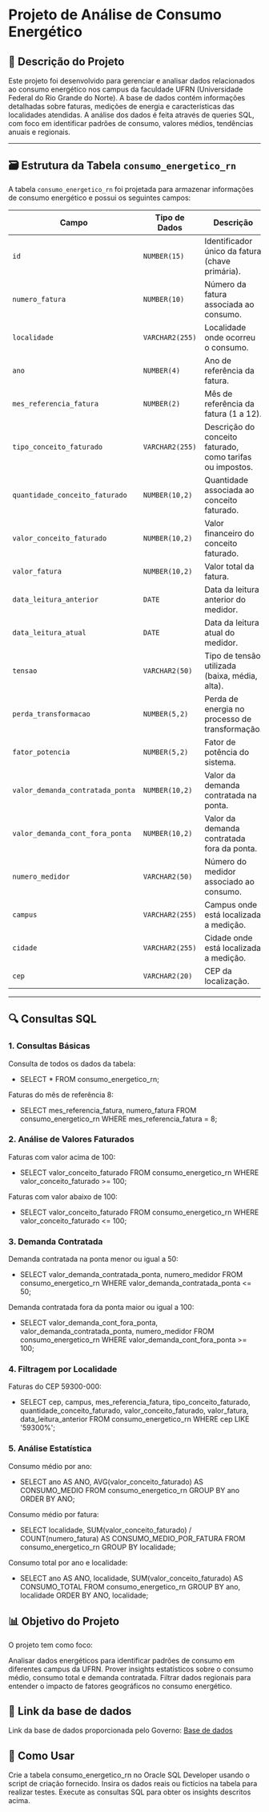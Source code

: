 # Projeto de Análise de Consumo Energético

## 📄 Descrição do Projeto
Este projeto foi desenvolvido para gerenciar e analisar dados relacionados ao consumo energético nos campus da faculdade UFRN (Universidade Federal do Rio Grande do Norte). A base de dados contém informações detalhadas sobre faturas, medições de energia e características das localidades atendidas. A análise dos dados é feita através de queries SQL, com foco em identificar padrões de consumo, valores médios, tendências anuais e regionais.

---

## 🗃️ Estrutura da Tabela `consumo_energetico_rn`

A tabela `consumo_energetico_rn` foi projetada para armazenar informações de consumo energético e possui os seguintes campos:

| Campo                           | Tipo de Dados       | Descrição                                                                 |
|---------------------------------|---------------------|---------------------------------------------------------------------------|
| `id`                            | `NUMBER(15)`        | Identificador único da fatura (chave primária).                           |
| `numero_fatura`                 | `NUMBER(10)`        | Número da fatura associada ao consumo.                                    |
| `localidade`                    | `VARCHAR2(255)`     | Localidade onde ocorreu o consumo.                                        |
| `ano`                           | `NUMBER(4)`         | Ano de referência da fatura.                                              |
| `mes_referencia_fatura`         | `NUMBER(2)`         | Mês de referência da fatura (1 a 12).                                     |
| `tipo_conceito_faturado`        | `VARCHAR2(255)`     | Descrição do conceito faturado, como tarifas ou impostos.                 |
| `quantidade_conceito_faturado`  | `NUMBER(10,2)`      | Quantidade associada ao conceito faturado.                                |
| `valor_conceito_faturado`       | `NUMBER(10,2)`      | Valor financeiro do conceito faturado.                                    |
| `valor_fatura`                  | `NUMBER(10,2)`      | Valor total da fatura.                                                    |
| `data_leitura_anterior`         | `DATE`              | Data da leitura anterior do medidor.                                      |
| `data_leitura_atual`            | `DATE`              | Data da leitura atual do medidor.                                         |
| `tensao`                        | `VARCHAR2(50)`      | Tipo de tensão utilizada (baixa, média, alta).                            |
| `perda_transformacao`           | `NUMBER(5,2)`       | Perda de energia no processo de transformação.                            |
| `fator_potencia`                | `NUMBER(5,2)`       | Fator de potência do sistema.                                             |
| `valor_demanda_contratada_ponta`| `NUMBER(10,2)`      | Valor da demanda contratada na ponta.                                     |
| `valor_demanda_cont_fora_ponta` | `NUMBER(10,2)`      | Valor da demanda contratada fora da ponta.                                |
| `numero_medidor`                | `VARCHAR2(50)`      | Número do medidor associado ao consumo.                                   |
| `campus`                        | `VARCHAR2(255)`     | Campus onde está localizada a medição.                                    |
| `cidade`                        | `VARCHAR2(255)`     | Cidade onde está localizada a medição.                                    |
| `cep`                           | `VARCHAR2(20)`      | CEP da localização.                                                       |

---

## 🔍 Consultas SQL

### 1. **Consultas Básicas**
Consulta de todos os dados da tabela:

- SELECT * FROM consumo_energetico_rn;

Faturas do mês de referência 8:

- SELECT mes_referencia_fatura, numero_fatura FROM consumo_energetico_rn  WHERE mes_referencia_fatura = 8;

### 2. **Análise de Valores Faturados**

Faturas com valor acima de 100:
- SELECT valor_conceito_faturado FROM consumo_energetico_rn WHERE valor_conceito_faturado >= 100;

Faturas com valor abaixo de 100:
- SELECT valor_conceito_faturado FROM consumo_energetico_rn WHERE valor_conceito_faturado <= 100;

### 3. **Demanda Contratada**

Demanda contratada na ponta menor ou igual a 50:
- SELECT valor_demanda_contratada_ponta, numero_medidor FROM consumo_energetico_rn WHERE valor_demanda_contratada_ponta <= 50;

Demanda contratada fora da ponta maior ou igual a 100:
- SELECT valor_demanda_cont_fora_ponta, valor_demanda_contratada_ponta, numero_medidor FROM consumo_energetico_rn WHERE valor_demanda_cont_fora_ponta >= 100;

### 4. **Filtragem por Localidade**

Faturas do CEP 59300-000:
- SELECT cep, campus, mes_referencia_fatura, tipo_conceito_faturado, quantidade_conceito_faturado, valor_conceito_faturado, valor_fatura, data_leitura_anterior FROM consumo_energetico_rn WHERE cep LIKE '59300%';

### 5. **Análise Estatística**

Consumo médio por ano:
- SELECT ano AS ANO, AVG(valor_conceito_faturado) AS CONSUMO_MEDIO FROM consumo_energetico_rn GROUP BY ano ORDER BY ANO;

Consumo médio por fatura:
- SELECT localidade, SUM(valor_conceito_faturado) / COUNT(numero_fatura) AS CONSUMO_MEDIO_POR_FATURA FROM consumo_energetico_rn GROUP BY localidade;

Consumo total por ano e localidade:
- SELECT ano AS ANO, localidade, SUM(valor_conceito_faturado) AS CONSUMO_TOTAL FROM consumo_energetico_rn GROUP BY ano, localidade ORDER BY ANO, localidade;

## 📊 Objetivo do Projeto
O projeto tem como foco:

Analisar dados energéticos para identificar padrões de consumo em diferentes campus da UFRN.
Prover insights estatísticos sobre o consumo médio, consumo total e demanda contratada.
Filtrar dados regionais para entender o impacto de fatores geográficos no consumo energético.

## 🔗 Link da base de dados
Link da base de dados proporcionada pelo Governo: [Base de dados](https://dados.gov.br/dados/conjuntos-dados/consumo-energetico-por-campus)

## 🚀 Como Usar
Crie a tabela consumo_energetico_rn no Oracle SQL Developer usando o script de criação fornecido.
Insira os dados reais ou fictícios na tabela para realizar testes.
Execute as consultas SQL para obter os insights descritos acima.
